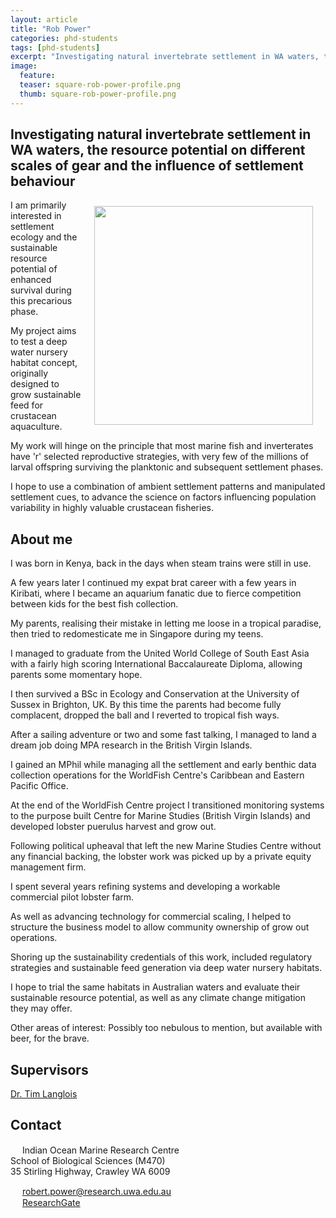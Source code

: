 ```yaml
---
layout: article
title: "Rob Power"
categories: phd-students
tags: [phd-students]
excerpt: "Investigating natural invertebrate settlement in WA waters, the resource potential on different scales of gear and the influence of settlement behaviour"
image:
  feature: 
  teaser: square-rob-power-profile.png
  thumb: square-rob-power-profile.png
---
```


## Investigating natural invertebrate settlement in WA waters, the resource potential on different scales of gear and the influence of settlement behaviour
<img src='/images/square-rob-power-profile.png' align='right' width="350" hspace="20" vspace="10">
I am primarily interested in settlement ecology and the sustainable resource potential of enhanced survival during this precarious phase.

My project aims to test a deep water nursery habitat concept, originally designed to grow sustainable feed for crustacean aquaculture.

My work will hinge on the principle that most marine fish and inverterates have 'r' selected reproductive strategies, with very few of the millions of larval offspring surviving the planktonic and subsequent settlement phases.

I hope to use a combination of ambient settlement patterns and manipulated settlement cues, to advance the science on factors influencing population variability in highly valuable crustacean fisheries.

## About me
I was born in Kenya, back in the days when steam trains were still in use.

A few years later I continued my expat brat career with a few years in Kiribati, where I became an aquarium fanatic due to fierce competition between kids for the best fish collection.

My parents, realising their mistake in letting me loose in a tropical paradise, then tried to redomesticate me in Singapore during my teens. 

I managed to graduate from the United World College of South East Asia with a fairly high scoring International Baccalaureate Diploma, allowing parents some momentary hope.

I then survived a BSc in Ecology and Conservation at the University of Sussex in Brighton, UK. By this time the parents had become fully complacent, dropped the ball and I reverted to tropical fish ways.

After a sailing adventure or two and some fast talking, I managed to land a dream job doing MPA research in the British Virgin Islands.

I gained an MPhil while managing all the settlement and early benthic data collection operations for the WorldFish Centre's Caribbean and Eastern Pacific Office. 

At the end of the WorldFish Centre project I transitioned monitoring systems to the purpose built Centre for Marine Studies (British Virgin Islands) and developed lobster puerulus harvest and grow out.

Following political upheaval that left the new Marine Studies Centre without any financial backing, the lobster work was picked up by a private equity management firm.

I spent several years refining systems and developing a workable commercial pilot lobster farm.

As well as advancing technology for commercial scaling, I helped to structure the business model to allow community ownership of grow out operations. 

Shoring up the sustainability credentials of this work, included regulatory strategies and sustainable feed generation via deep water nursery habitats.

I hope to trial the same habitats in Australian waters and evaluate their sustainable resource potential, as well as any climate change mitigation they may offer.

Other areas of interest: Possibly too nebulous to mention, but available with beer, for the brave.


## Supervisors
[Dr. Tim Langlois](https://uwamegfisheries.github.io/researchers/tim-langlois/ "Tim Langlois")

## Contact
<img src='/images/icons/building-regular.svg' width="15px"> Indian Ocean Marine Research Centre <br>
School of Biological Sciences (M470)<br>
35 Stirling Highway, Crawley WA 6009

<img src='/images/icons/envelope-regular.svg' width="15px"> <a href="mailto:robert.power@research.uwa.edu.au">robert.power@research.uwa.edu.au</a><br>
<img src='/images/icons/researchgate-brands.svg' width="15px"> <a href="https://www.researchgate.net/profile/Robert_Power10"> ResearchGate</a><br>

